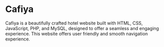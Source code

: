 # Cafiya
Cafiya is a beautifully crafted hotel website built with HTML, CSS, JavaScript, PHP, and MySQL, designed to offer a seamless and engaging experience.   This website offers user friendly and smooth navigation experience. 
